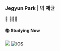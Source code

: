 ### Jegyun Park | 박 제균

🌱 👨🏻‍💻  

#### 📚 Studying Now


<img src="https://img.shields.io/badge/Swift-FA7343?style=flat-square&logo=Swift&logoColor=black"/></a>
![IOS](https://img.shields.io/badge/iOS-000000?style=flat-square&logo=ios&logoColor=white)




